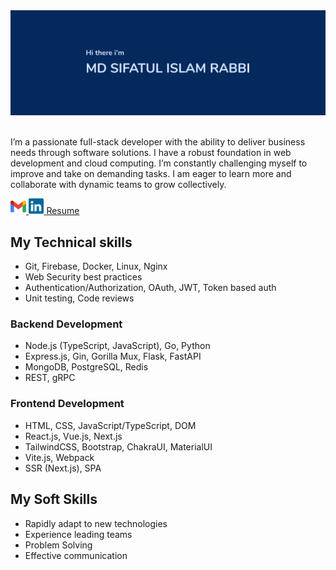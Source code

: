 <img src="./images/banner_name_3241.jpg" alt="Sifatul Islam Rabbi" />
<br/>
<br/>

I’m a passionate full-stack developer with the ability to deliver business needs through software solutions. I have a robust foundation in web development and cloud computing. I’m constantly challenging myself to improve and take on demanding tasks. I am eager to learn more and collaborate with dynamic teams to grow collectively.

<a href="mailto:mdsifatulislam.rabbi@gmail.com" target="_blank">
  <code><img src="./icons/gmail.svg" alt="Gmail" height="25" /></code>
</a>
<a href="https://www.linkedin.com/in/sifatulrabbi" target="_blank">
  <code><img src="./icons/linkedin.svg" alt="LinkedIn" height="25" /></code>
</a>
<a href="./sifatul-rabbi-fullstack.pdf">Resume</a>

<br/>

## My Technical skills

- Git, Firebase, Docker, Linux, Nginx
- Web Security best practices
- Authentication/Authorization, OAuth, JWT, Token based auth
- Unit testing, Code reviews

### Backend Development

- Node.js (TypeScript, JavaScript), Go, Python
- Express.js, Gin, Gorilla Mux, Flask, FastAPI
- MongoDB, PostgreSQL, Redis
- REST, gRPC

### Frontend Development

- HTML, CSS, JavaScript/TypeScript, DOM
- React.js, Vue.js, Next.js
- TailwindCSS, Bootstrap, ChakraUI, MaterialUI
- Vite.js, Webpack
- SSR (Next.js), SPA

## My Soft Skills

- Rapidly adapt to new technologies
- Experience leading teams
- Problem Solving
- Effective communication


<!--
<br/>
![roadmap.sh](https://api.roadmap.sh/v1-badge/wide/64d62335aa497d7fa5261b7e?variant=dark&roadmaps=backend%2Cnodejs%2Cgolang%2Cfull-stack)
![GitHub language](https://github-readme-stats.vercel.app/api/top-langs/?username=sifatulrabbi&layout=compact&theme=tokyonight)
![Full stack E-Commerce shop](https://github-readme-stats.anuraghazra1.vercel.app/api/pin/?username=sifatulrabbi&repo=fullstack-ecommerce-shop&theme=tokyonight)
![My portfolio](https://github-readme-stats.anuraghazra1.vercel.app/api/pin/?username=sifatulrabbi&repo=sifatulrabbi.github.io&theme=tokyonight)
![Git hub status](https://github-readme-stats.anuraghazra1.vercel.app/api?username=sifatulrabbi&show_icons=true&include_all_commits=true&theme=tokyonight)
![GitHub streak stats](https://github-readme-streak-stats.herokuapp.com/?user=sifatulrabbi&theme=tokyonight)
-->
